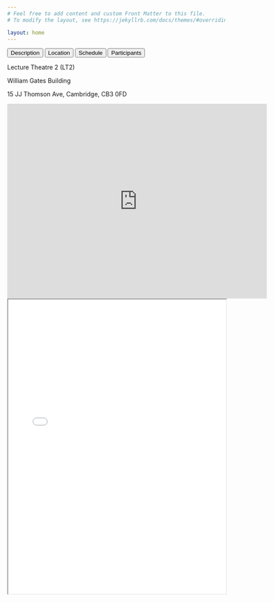```yaml
---
# Feel free to add content and custom Front Matter to this file.
# To modify the layout, see https://jekyllrb.com/docs/themes/#overriding-theme-defaults

layout: home
---
```

<head>
<link rel="stylesheet" href="css/tabs.css">
<script src="js/tabs.js"></script>
</head>

<!-- Tab links -->
<div class="tab">
  <button class="tablinks" onclick="openTab(event, 'description')" onload="openTab(event, 'description')">Description</button>
  <button class="tablinks" onclick="openTab(event, 'location')" onload="openTab(event, 'location')">Location</button>
  <button class="tablinks" onclick="openTab(event, 'schedule')">Schedule</button>
  <button class="tablinks" onclick="openTab(event, 'participants')">Participants</button>
</div>

<!-- Tab content -->
<div id="description" class="tabcontent">
  <p></p>
</div>

<div id="location" class="tabcontent">
  <p>Lecture Theatre 2 (LT2)</p>
  <p>William Gates Building</p>
  <p>15 JJ Thomson Ave, Cambridge, CB3 0FD</p>
  <iframe src="https://www.google.com/maps/embed?pb=!1m18!1m12!1m3!1d991.4608756367845!2d0.09093377127032908!3d52.21084871510938!2m3!1f0!2f0!3f0!3m2!1i1024!2i768!4f13.1!3m3!1m2!1s0x47d8774a3e90f6a7%3A0x46f5a17802d7f53b!2sLecture%20Theatre%202%2C%20Cambridge%20CB3%200FD!5e0!3m2!1sen!2suk!4v1676040082729!5m2!1sen!2suk" width="600" height="450" style="border:0;" allowfullscreen="" loading="lazy" referrerpolicy="no-referrer-when-downgrade"></iframe>
  
</div>

<div id="schedule" class="tabcontent">
  <iframe src="schedule/schedule.pdf" width="100%" height="680px"></iframe>
</div>

<div id="participants" class="tabcontent">
  <p></p>
</div>
